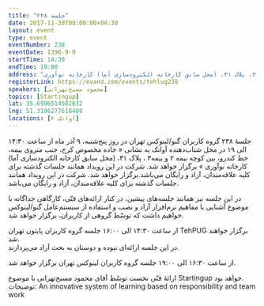 ```yaml
---
title: "جلسه ۲۳۸"
date: 2017-11-30T00:00:00+04:30
layout: event
type: event
eventNumber: 238
eventDate: 1396-9-9
startTime: 14:30
endTime: 19:00
address: "جاده مخصوص کرج، جنب متروی بیمه، خط کندرو، بین کوچه بیمه ۲ و بیمه ۳، پلاک ۳۱، (محل سابق کارخانه الکترودسازی آما) کارخانه نوآوری"
registerLink: https://evand.com/events/tehlug238
speakers: [محمود مسیح‌تهرانی]
topics: [Startingup]
lat: 35.6996514502632
lng: 51.3196277618408
locations: [آواتک ۲]
---
```

جلسهٔ ۲۳۸ گروه کاربران گنو/لینوکس تهران در روز پنج‌شنبه، ۹ آذر ماه از ساعت ۱۴:۳۰ الی ۱۹ در محل شتاب‌دهنده آواتک به نشانی « جاده مخصوص کرج، جنب متروی بیمه، خط کندرو، بین کوچه بیمه ۲ و بیمه۳ ، پلاک ۳۱، (محل سابق کارخانه الکترودسازی آما) کارخانه نوآوری » برگزار خواهد شد. شرکت در این رویداد همانند جلسات گذشته برای کلیه علاقه‌مندان، آزاد و رایگان می‌باشد.برگزار خواهد شد. شرکت در این رویداد همانند جلسات گذشته برای کلیه علاقه‌مندان، آزاد و رایگان می‌باشد.

در این جلسه نیز همانند جلسه‌‌های پیشین، در کنار ارائه‌های فنّی، کارگاهی جداگانه با موضوع آشنایی با مفاهیم نرم‌افزار آزاد و نصب و استفاده از سیستم‌عامل گنو/لینوکس خواهیم داشت که توسّط گروهی از کاربران، برگزار خواهد شد.

از ساعت ۱۴:۳۰ الی ۱۶:۰۰ جلسه گروه کاربران پایتون تهران TehPUG برگزار خواهند شد.  
در این جلسه ارائه‌ای نبوده و دوستان به بحث آزاد می‌پردازند.


از ساعت ۱۶:۳۰ الی ۱۹:۰۰ جلسه گروه کاربران لینوکس تهران برگزار خواهد شد.

ارائهٔ فنّی نخست توسّط آقای محمود مسیح‌تهرانی با موضوع Startingup خواهد بود.  
توضیحات: An innovative system of learning based on responsibility and team work
